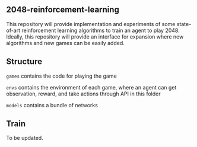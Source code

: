 ## 2048-reinforcement-learning

 

This repository will provide implementation and experiments of some state-of-art reinforcement learning algorithms to train an agent to play 2048. Ideally, this repository will provide an interface for expansion where new algorithms and new games can be easily added. 



## Structure

`games` contains the code for playing the game

`envs` contains the environment of each game, where an agent can get observation, reward, and take actions through API in this folder

`models` contains a bundle of networks



## Train

 To be updated.

